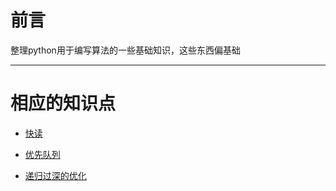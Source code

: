 
# 前言

整理python用于编写算法的一些基础知识，这些东西偏基础

---

# 相应的知识点

- [快读](fastio.md)

- [优先队列](heap.md)

- [递归过深的优化](stacktoodeep.md)
